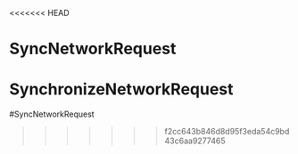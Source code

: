 <<<<<<< HEAD
# SyncNetworkRequest
SynchronizeNetworkRequest
=======
#SyncNetworkRequest
>>>>>>> f2cc643b846d8d95f3eda54c9bd43c6aa9277465
